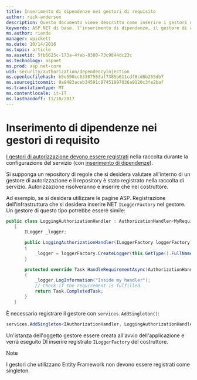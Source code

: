 ```yaml
---
title: Inserimento di dipendenze nei gestori di requisito
author: rick-anderson
description: Questo documento viene descritto come inserire i gestori di requisiti di autorizzazione in un'applicazione ASP.NET di base mediante l'inserimento di dipendenza.
keywords: ASP.NET di base, l'inserimento di dipendenze, il gestore di autorizzazione
ms.author: riande
manager: wpickett
ms.date: 10/14/2016
ms.topic: article
ms.assetid: 5fb6625c-173a-4feb-8380-73c9844dc23c
ms.technology: aspnet
ms.prod: asp.net-core
uid: security/authorization/dependencyinjection
ms.openlocfilehash: b5e590cc63387553af7385b611cdf8cd6b255db7
ms.sourcegitcommit: 9a9483aceb34591c97451997036a9120c3fe2baf
ms.translationtype: MT
ms.contentlocale: it-IT
ms.lasthandoff: 11/10/2017
---
```

# <a name="dependency-injection-in-requirement-handlers"></a>Inserimento di dipendenze nei gestori di requisito

<a name="security-authorization-di"></a>

[I gestori di autorizzazione devono essere registrati](policies.md#handler-registration) nella raccolta durante la configurazione del servizio (con [inserimento di dipendenze](../../fundamentals/dependency-injection.md#fundamentals-dependency-injection)).

Si supponga un repository di regole che si desidera valutare all'interno di un gestore di autorizzazione e il repository è stato registrato nella raccolta di servizio. Autorizzazione risolveranno e inserire che nel costruttore.

Ad esempio, se si desidera utilizzare le pagine ASP. Registrazione dell'infrastruttura che si desidera inserire NET `ILoggerFactory` nel gestore. Un gestore di questo tipo potrebbe essere simile:

```csharp
public class LoggingAuthorizationHandler : AuthorizationHandler<MyRequirement>
   {
       ILogger _logger;

       public LoggingAuthorizationHandler(ILoggerFactory loggerFactory)
       {
           _logger = loggerFactory.CreateLogger(this.GetType().FullName);
       }

       protected override Task HandleRequirementAsync(AuthorizationHandlerContext context, MyRequirement requirement)
       {
           _logger.LogInformation("Inside my handler");
           // Check if the requirement is fulfilled.
           return Task.CompletedTask;
       }
   }
   ```

È necessario registrare il gestore con `services.AddSingleton()`:

```csharp
services.AddSingleton<IAuthorizationHandler, LoggingAuthorizationHandler>();
```

Un'istanza dell'oggetto gestore essere creata all'avvio dell'applicazione e verrà eseguito DI inserire registrato `ILoggerFactory` del costruttore.

> [!NOTE]
> I gestori che utilizzano Entity Framework non devono essere registrati come singleton.
